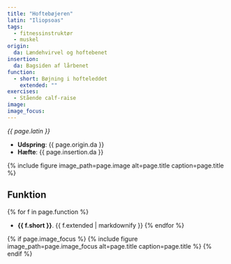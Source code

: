 ```yaml
---
title: "Hoftebøjeren"
latin: "Iliopsoas"
tags:
  - fitnessinstruktør
  - muskel
origin: 
  da: Lændehvirvel og hoftebenet
insertion: 
  da: Bagsiden af lårbenet
function: 
  - short: Bøjning i hofteleddet
    extended: ""
exercises:
  - Stående calf-raise
image: 
image_focus: 
---
```


_{{ page.latin }}_

- **Udspring**: {{ page.origin.da }}
- **Hæfte**: {{ page.insertion.da }}

{% include figure image_path=page.image alt=page.title caption=page.title %}

## Funktion

{% for f in page.function %}
- **{{ f.short }}**.
  {{ f.extended | markdownify }}
{% endfor %}

{% if page.image_focus %}
{% include figure image_path=page.image_focus alt=page.title caption=page.title %}
{% endif %}
